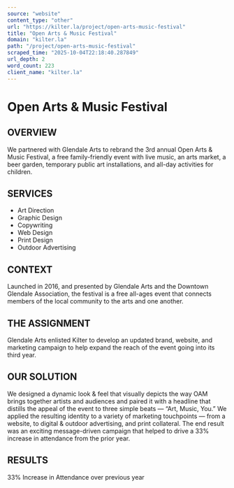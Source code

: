 ```yaml
---
source: "website"
content_type: "other"
url: "https://kilter.la/project/open-arts-music-festival"
title: "Open Arts & Music Festival"
domain: "kilter.la"
path: "/project/open-arts-music-festival"
scraped_time: "2025-10-04T22:18:40.287849"
url_depth: 2
word_count: 223
client_name: "kilter.la"
---
```


# Open Arts & Music Festival

## OVERVIEW

We partnered with Glendale Arts to rebrand the 3rd annual Open Arts & Music Festival, a free family-friendly event with live music, an arts market, a beer garden, temporary public art installations, and all-day activities for children.

## SERVICES

* Art Direction
* Graphic Design
* Copywriting
* Web Design
* Print Design
* Outdoor Advertising

## CONTEXT

Launched in 2016, and presented by Glendale Arts and the Downtown Glendale Association, the festival is a free all-ages event that connects members of the local community to the arts and one another.

## THE ASSIGNMENT

Glendale Arts enlisted Kilter to develop an updated brand, website, and marketing campaign to help expand the reach of the event going into its third year.

## OUR SOLUTION

We designed a dynamic look & feel that visually depicts the way OAM brings together artists and audiences and paired it with a headline that distills the appeal of the event to three simple beats — “Art, Music, You.” We applied the resulting identity to a variety of marketing touchpoints — from a website, to digital & outdoor advertising, and print collateral. The end result was an exciting message-driven campaign that helped to drive a 33% increase in attendance from the prior year.

## RESULTS

33% Increase in Attendance over previous year